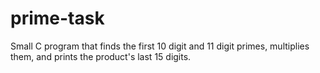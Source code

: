 # prime-task

Small C program that finds the first 10 digit and 11 digit primes, multiplies them, and prints the product's last 15 digits.
